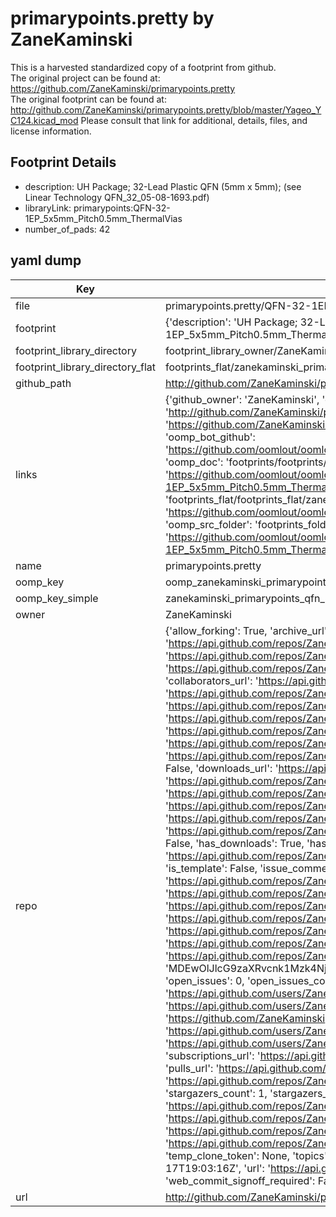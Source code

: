 # primarypoints.pretty by ZaneKaminski  
This is a harvested standardized copy of a footprint from github.  
The original project can be found at:  
https://github.com/ZaneKaminski/primarypoints.pretty  
The original footprint can be found at:
http://github.com/ZaneKaminski/primarypoints.pretty/blob/master/Yageo_YC124.kicad_mod
Please consult that link for additional, details, files, and license information.  
## Footprint Details
* description: UH Package; 32-Lead Plastic QFN (5mm x 5mm); (see Linear Technology QFN_32_05-08-1693.pdf)  
* libraryLink: primarypoints:QFN-32-1EP_5x5mm_Pitch0.5mm_ThermalVias  
* number_of_pads: 42  
## yaml dump  
| Key | Value |  
| --- | --- |  
| file | primarypoints.pretty/QFN-32-1EP_5x5mm_Pitch0.5mm_ThermalVias.kicad_mod |  
| footprint | {'description': 'UH Package; 32-Lead Plastic QFN (5mm x 5mm); (see Linear Technology QFN_32_05-08-1693.pdf)', 'libraryLink': 'primarypoints:QFN-32-1EP_5x5mm_Pitch0.5mm_ThermalVias', 'number_of_pads': 42} |  
| footprint_library_directory | footprint_library_owner/ZaneKaminski_primarypoints.pretty |  
| footprint_library_directory_flat | footprints_flat/zanekaminski_primarypoints_qfn_32_1ep_5x5mm_pitch0_5mm_thermalvias/working |  
| github_path | http://github.com/ZaneKaminski/primarypoints.pretty/blob/master/QFN-32-1EP_5x5mm_Pitch0.5mm_ThermalVias.kicad_mod |  
| links | {'github_owner': 'ZaneKaminski', 'github_repo_name': 'primarypoints.pretty', 'github_src': 'http://github.com/ZaneKaminski/primarypoints.pretty/blob/master/Yageo_YC124.kicad_mod', 'github_src_repo': 'https://github.com/ZaneKaminski/primarypoints.pretty', 'oomp_bot': 'footprints/zanekaminski_primarypoints_qfn_32_1ep_5x5mm_pitch0_5mm_thermalvias/working', 'oomp_bot_github': 'https://github.com/oomlout/oomlout_oomp_footprint_bot/tree/main/footprints/zanekaminski_primarypoints_qfn_32_1ep_5x5mm_pitch0_5mm_thermalvias/working', 'oomp_doc': 'footprints/footprints/ZaneKaminski/primarypoints/QFN-32-1EP_5x5mm_Pitch0.5mm_ThermalVias/working/', 'oomp_doc_github': 'https://github.com/oomlout/oomlout_oomp_footprint_doc/tree/main/footprints/footprints/ZaneKaminski/primarypoints/QFN-32-1EP_5x5mm_Pitch0.5mm_ThermalVias/working', 'oomp_src_flat': 'footprints_flat/footprints_flat/zanekaminski_primarypoints_qfn_32_1ep_5x5mm_pitch0_5mm_thermalvias/working', 'oomp_src_flat_github': 'https://github.com/oomlout/oomlout_oomp_footprint_src/tree/main/footprints_flat/zanekaminski_primarypoints_qfn_32_1ep_5x5mm_pitch0_5mm_thermalvias/working', 'oomp_src_folder': 'footprints_folder/footprints_folder/ZaneKaminski/primarypoints/QFN-32-1EP_5x5mm_Pitch0.5mm_ThermalVias/working', 'oomp_src_folder_github': 'https://github.com/oomlout/oomlout_oomp_footprint_src/tree/main/footprints_folder/ZaneKaminski/primarypoints/QFN-32-1EP_5x5mm_Pitch0.5mm_ThermalVias/working'} |  
| name | primarypoints.pretty |  
| oomp_key | oomp_zanekaminski_primarypoints_qfn_32_1ep_5x5mm_pitch0_5mm_thermalvias |  
| oomp_key_simple | zanekaminski_primarypoints_qfn_32_1ep_5x5mm_pitch0_5mm_thermalvias |  
| owner | ZaneKaminski |  
| repo | {'allow_forking': True, 'archive_url': 'https://api.github.com/repos/ZaneKaminski/primarypoints.pretty/{archive_format}{/ref}', 'archived': False, 'assignees_url': 'https://api.github.com/repos/ZaneKaminski/primarypoints.pretty/assignees{/user}', 'blobs_url': 'https://api.github.com/repos/ZaneKaminski/primarypoints.pretty/git/blobs{/sha}', 'branches_url': 'https://api.github.com/repos/ZaneKaminski/primarypoints.pretty/branches{/branch}', 'clone_url': 'https://github.com/ZaneKaminski/primarypoints.pretty.git', 'collaborators_url': 'https://api.github.com/repos/ZaneKaminski/primarypoints.pretty/collaborators{/collaborator}', 'comments_url': 'https://api.github.com/repos/ZaneKaminski/primarypoints.pretty/comments{/number}', 'commits_url': 'https://api.github.com/repos/ZaneKaminski/primarypoints.pretty/commits{/sha}', 'compare_url': 'https://api.github.com/repos/ZaneKaminski/primarypoints.pretty/compare/{base}...{head}', 'contents_url': 'https://api.github.com/repos/ZaneKaminski/primarypoints.pretty/contents/{+path}', 'contributors_url': 'https://api.github.com/repos/ZaneKaminski/primarypoints.pretty/contributors', 'created_at': '2016-03-15T23:44:17Z', 'default_branch': 'master', 'deployments_url': 'https://api.github.com/repos/ZaneKaminski/primarypoints.pretty/deployments', 'description': 'Library/module of common connectors for use in KiCAD', 'disabled': False, 'downloads_url': 'https://api.github.com/repos/ZaneKaminski/primarypoints.pretty/downloads', 'events_url': 'https://api.github.com/repos/ZaneKaminski/primarypoints.pretty/events', 'fork': False, 'forks': 0, 'forks_count': 0, 'forks_url': 'https://api.github.com/repos/ZaneKaminski/primarypoints.pretty/forks', 'full_name': 'ZaneKaminski/primarypoints.pretty', 'git_commits_url': 'https://api.github.com/repos/ZaneKaminski/primarypoints.pretty/git/commits{/sha}', 'git_refs_url': 'https://api.github.com/repos/ZaneKaminski/primarypoints.pretty/git/refs{/sha}', 'git_tags_url': 'https://api.github.com/repos/ZaneKaminski/primarypoints.pretty/git/tags{/sha}', 'git_url': 'git://github.com/ZaneKaminski/primarypoints.pretty.git', 'has_discussions': False, 'has_downloads': True, 'has_issues': True, 'has_pages': False, 'has_projects': True, 'has_wiki': True, 'homepage': None, 'hooks_url': 'https://api.github.com/repos/ZaneKaminski/primarypoints.pretty/hooks', 'html_url': 'https://github.com/ZaneKaminski/primarypoints.pretty', 'id': 53986525, 'is_template': False, 'issue_comment_url': 'https://api.github.com/repos/ZaneKaminski/primarypoints.pretty/issues/comments{/number}', 'issue_events_url': 'https://api.github.com/repos/ZaneKaminski/primarypoints.pretty/issues/events{/number}', 'issues_url': 'https://api.github.com/repos/ZaneKaminski/primarypoints.pretty/issues{/number}', 'keys_url': 'https://api.github.com/repos/ZaneKaminski/primarypoints.pretty/keys{/key_id}', 'labels_url': 'https://api.github.com/repos/ZaneKaminski/primarypoints.pretty/labels{/name}', 'language': None, 'languages_url': 'https://api.github.com/repos/ZaneKaminski/primarypoints.pretty/languages', 'license': None, 'merges_url': 'https://api.github.com/repos/ZaneKaminski/primarypoints.pretty/merges', 'milestones_url': 'https://api.github.com/repos/ZaneKaminski/primarypoints.pretty/milestones{/number}', 'mirror_url': None, 'name': 'primarypoints.pretty', 'network_count': 0, 'node_id': 'MDEwOlJlcG9zaXRvcnk1Mzk4NjUyNQ==', 'notifications_url': 'https://api.github.com/repos/ZaneKaminski/primarypoints.pretty/notifications{?since,all,participating}', 'open_issues': 0, 'open_issues_count': 0, 'owner': {'avatar_url': 'https://avatars.githubusercontent.com/u/364830?v=4', 'events_url': 'https://api.github.com/users/ZaneKaminski/events{/privacy}', 'followers_url': 'https://api.github.com/users/ZaneKaminski/followers', 'following_url': 'https://api.github.com/users/ZaneKaminski/following{/other_user}', 'gists_url': 'https://api.github.com/users/ZaneKaminski/gists{/gist_id}', 'gravatar_id': '', 'html_url': 'https://github.com/ZaneKaminski', 'id': 364830, 'login': 'ZaneKaminski', 'node_id': 'MDQ6VXNlcjM2NDgzMA==', 'organizations_url': 'https://api.github.com/users/ZaneKaminski/orgs', 'received_events_url': 'https://api.github.com/users/ZaneKaminski/received_events', 'repos_url': 'https://api.github.com/users/ZaneKaminski/repos', 'site_admin': False, 'starred_url': 'https://api.github.com/users/ZaneKaminski/starred{/owner}{/repo}', 'subscriptions_url': 'https://api.github.com/users/ZaneKaminski/subscriptions', 'type': 'User', 'url': 'https://api.github.com/users/ZaneKaminski'}, 'private': False, 'pulls_url': 'https://api.github.com/repos/ZaneKaminski/primarypoints.pretty/pulls{/number}', 'pushed_at': '2018-12-18T03:25:55Z', 'releases_url': 'https://api.github.com/repos/ZaneKaminski/primarypoints.pretty/releases{/id}', 'size': 114, 'ssh_url': 'git@github.com:ZaneKaminski/primarypoints.pretty.git', 'stargazers_count': 1, 'stargazers_url': 'https://api.github.com/repos/ZaneKaminski/primarypoints.pretty/stargazers', 'statuses_url': 'https://api.github.com/repos/ZaneKaminski/primarypoints.pretty/statuses/{sha}', 'subscribers_count': 2, 'subscribers_url': 'https://api.github.com/repos/ZaneKaminski/primarypoints.pretty/subscribers', 'subscription_url': 'https://api.github.com/repos/ZaneKaminski/primarypoints.pretty/subscription', 'svn_url': 'https://github.com/ZaneKaminski/primarypoints.pretty', 'tags_url': 'https://api.github.com/repos/ZaneKaminski/primarypoints.pretty/tags', 'teams_url': 'https://api.github.com/repos/ZaneKaminski/primarypoints.pretty/teams', 'temp_clone_token': None, 'topics': [], 'trees_url': 'https://api.github.com/repos/ZaneKaminski/primarypoints.pretty/git/trees{/sha}', 'updated_at': '2019-10-17T19:03:16Z', 'url': 'https://api.github.com/repos/ZaneKaminski/primarypoints.pretty', 'visibility': 'public', 'watchers': 1, 'watchers_count': 1, 'web_commit_signoff_required': False} |  
| url | http://github.com/ZaneKaminski/primarypoints.pretty |  

